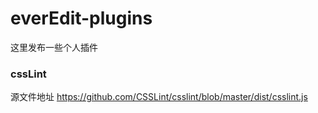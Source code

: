 # everEdit-plugins
这里发布一些个人插件

### cssLint
源文件地址 https://github.com/CSSLint/csslint/blob/master/dist/csslint.js

